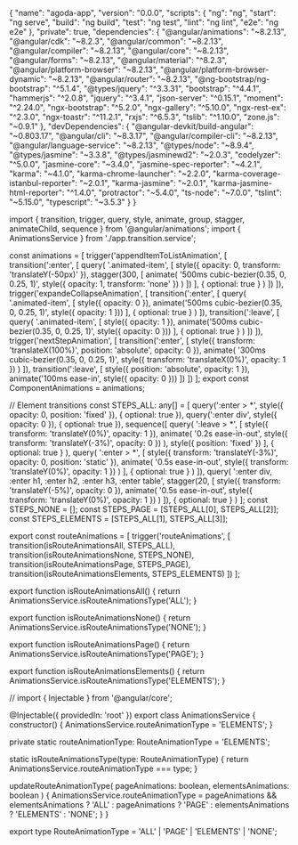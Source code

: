 {
  "name": "agoda-app",
  "version": "0.0.0",
  "scripts": {
    "ng": "ng",
    "start": "ng serve",
    "build": "ng build",
    "test": "ng test",
    "lint": "ng lint",
    "e2e": "ng e2e"
  },
  "private": true,
  "dependencies": {
    "@angular/animations": "~8.2.13",
    "@angular/cdk": "~8.2.3",
    "@angular/common": "~8.2.13",
    "@angular/compiler": "~8.2.13",
    "@angular/core": "~8.2.13",
    "@angular/forms": "~8.2.13",
    "@angular/material": "^8.2.3",
    "@angular/platform-browser": "~8.2.13",
    "@angular/platform-browser-dynamic": "~8.2.13",
    "@angular/router": "~8.2.13",
    "@ng-bootstrap/ng-bootstrap": "^5.1.4",
    "@types/jquery": "^3.3.31",
    "bootstrap": "^4.4.1",
    "hammerjs": "^2.0.8",
    "jquery": "^3.4.1",
    "json-server": "^0.15.1",
    "moment": "^2.24.0",
    "ngx-bootstrap": "^5.2.0",
    "ngx-gallery": "^5.10.0",
    "ngx-rest-ex": "^2.3.0",
    "ngx-toastr": "^11.2.1",
    "rxjs": "^6.5.3",
    "tslib": "^1.10.0",
    "zone.js": "~0.9.1"
  },
  "devDependencies": {
    "@angular-devkit/build-angular": "~0.803.17",
    "@angular/cli": "~8.3.17",
    "@angular/compiler-cli": "~8.2.13",
    "@angular/language-service": "~8.2.13",
    "@types/node": "~8.9.4",
    "@types/jasmine": "~3.3.8",
    "@types/jasminewd2": "~2.0.3",
    "codelyzer": "^5.0.0",
    "jasmine-core": "~3.4.0",
    "jasmine-spec-reporter": "~4.2.1",
    "karma": "~4.1.0",
    "karma-chrome-launcher": "~2.2.0",
    "karma-coverage-istanbul-reporter": "~2.0.1",
    "karma-jasmine": "~2.0.1",
    "karma-jasmine-html-reporter": "^1.4.0",
    "protractor": "~5.4.0",
    "ts-node": "~7.0.0",
    "tslint": "~5.15.0",
    "typescript": "~3.5.3"
  }
}

import {
    transition,
    trigger,
    query,
    style,
    animate,
    group,
    stagger,
    animateChild,
    sequence
} from '@angular/animations';
import { AnimationsService } from './app.transition.service';

const animations = [
    trigger('appendItemToListAnimation', [
        transition(':enter', [
            query(
                '.animated-item',
                [
                    style({ opacity: 0, transform: 'translateY(-50px)' }),
                    stagger(300, [
                        animate(
                            '500ms cubic-bezier(0.35, 0, 0.25, 1)',
                            style({ opacity: 1, transform: 'none' })
                        )
                    ])
                ],
                { optional: true }
            )
        ])
    ]),
    trigger('expandeCollapseAnimation', [
        transition(':enter', [
            query(
                '.animated-item',
                [
                    style({ opacity: 0 }),
                    animate('500ms cubic-bezier(0.35, 0, 0.25, 1)', style({ opacity: 1 }))
                ],
                { optional: true }
            )
        ]),
        transition(':leave', [
            query(
                '.animated-item',
                [
                    style({ opacity: 1 }),
                    animate('500ms cubic-bezier(0.35, 0, 0.25, 1)', style({ opacity: 0 }))
                ],
                { optional: true }
            )
        ])
    ]),
    trigger('nextStepAnimation', [
        transition(':enter', [
            style({
                transform: 'translateX(100%)',
                position: 'absolute',
                opacity: 0
            }),
            animate(
                '300ms cubic-bezier(0.35, 0, 0.25, 1)',
                style({ transform: 'translateX(0%)', opacity: 1 })
            )
        ]),
        transition(':leave', [
            style({
                position: 'absolute',
                opacity: 1
            }),
            animate('100ms ease-in', style({ opacity: 0 }))
        ])
    ])
];
export const ComponentAnimations = animations;

// Element transitions
const STEPS_ALL: any[] = [
    query(':enter > *', style({ opacity: 0, position: 'fixed' }), {
        optional: true
    }),
    query(':enter div', style({ opacity: 0 }), {
        optional: true
    }),
    sequence([
        query(
            ':leave > *',
            [
                style({ transform: 'translateY(0%)', opacity: 1 }),
                animate(
                    '0.2s ease-in-out',
                    style({ transform: 'translateY(-3%)', opacity: 0 })
                ),
                style({ position: 'fixed' })
            ],
            { optional: true }
        ),
        query(
            ':enter > *',
            [
                style({
                    transform: 'translateY(-3%)',
                    opacity: 0,
                    position: 'static'
                }),
                animate(
                    '0.5s ease-in-out',
                    style({ transform: 'translateY(0%)', opacity: 1 })
                )
            ],
            { optional: true }
        )
    ]),
    query(
        ':enter div, :enter h1, :enter h2, :enter h3, :enter table',
        stagger(20, [
            style({ transform: 'translateY(-5%)', opacity: 0 }),
            animate(
                '0.5s ease-in-out',
                style({ transform: 'translateY(0%)', opacity: 1 })
            )
        ]),
        { optional: true }
    )
];
const STEPS_NONE = [];
const STEPS_PAGE = [STEPS_ALL[0], STEPS_ALL[2]];
const STEPS_ELEMENTS = [STEPS_ALL[1], STEPS_ALL[3]];

export const routeAnimations = [
    trigger('routeAnimations', [
        transition(isRouteAnimationsAll, STEPS_ALL),
        transition(isRouteAnimationsNone, STEPS_NONE),
        transition(isRouteAnimationsPage, STEPS_PAGE),
        transition(isRouteAnimationsElements, STEPS_ELEMENTS)
    ])
];

export function isRouteAnimationsAll() {
    return AnimationsService.isRouteAnimationsType('ALL');
}

export function isRouteAnimationsNone() {
    return AnimationsService.isRouteAnimationsType('NONE');
}

export function isRouteAnimationsPage() {
    return AnimationsService.isRouteAnimationsType('PAGE');
}

export function isRouteAnimationsElements() {
    return AnimationsService.isRouteAnimationsType('ELEMENTS');
}

//
import { Injectable } from '@angular/core';

@Injectable({
  providedIn: 'root'
})
export class AnimationsService {
  constructor() {
    AnimationsService.routeAnimationType = 'ELEMENTS';
  }

  private static routeAnimationType: RouteAnimationType = 'ELEMENTS';

  static isRouteAnimationsType(type: RouteAnimationType) {
    return AnimationsService.routeAnimationType === type;
  }

  updateRouteAnimationType(
    pageAnimations: boolean,
    elementsAnimations: boolean
  ) {
    AnimationsService.routeAnimationType =
      pageAnimations && elementsAnimations
        ? 'ALL'
        : pageAnimations
        ? 'PAGE'
        : elementsAnimations
        ? 'ELEMENTS'
        : 'NONE';
  }
}

export type RouteAnimationType = 'ALL' | 'PAGE' | 'ELEMENTS' | 'NONE';


